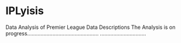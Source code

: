 # IPLyisis
Data Analysis of Premier League Data Descriptions
The Analysis is on progress................................................
...............................
